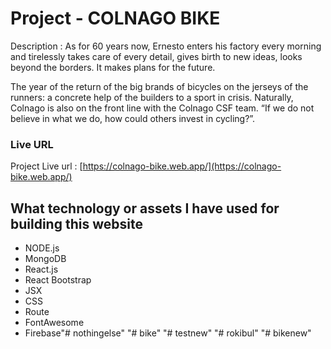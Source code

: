 # Project - COLNAGO BIKE

Description : As for 60 years now, Ernesto enters his factory every morning and tirelessly takes care of every detail, gives birth to new ideas, looks beyond the borders. It makes plans for the future.

The year of the return of the big brands of bicycles on the jerseys of the runners: a concrete help of the builders to a sport in crisis. Naturally, Colnago is also on the front line with the Colnago CSF team. “If we do not believe in what we do, how could others invest in cycling?”.

### Live URL

Project Live url : [https://colnago-bike.web.app/](https://colnago-bike.web.app/)

## What technology or assets I have used for building this website

- NODE.js
- MongoDB
- React.js
- React Bootstrap
- JSX
- CSS
- Route
- FontAwesome
- Firebase"# nothingelse" 
"# bike" 
"# testnew" 
"# rokibul" 
"# bikenew" 
